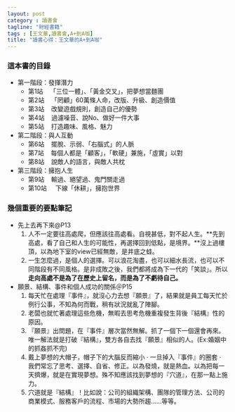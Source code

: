 ```yaml
---
layout: post
category : 讀書會 
tagline: "財經書籍"
tags : [王文華,讀書會,A+到A咖]
title: "讀書心得：王文華的A+到A咖"
---
```

### 這本書的目錄

- 第一階段：發揮潛力
	- 第1站    「三位一體」、「黃金交叉」，把夢想當麵團
	- 第2站    「罔顧」60萬條人命，改版、升級、創造價值
	- 第3站    改變遊戲規則，創造自己的優勢
	- 第4站    過濾噪音、說No、做好一件大事
	- 第5站    打造趣味、風格、魅力
- 第二階段：與人互動
	- 第6站    擺脫、示弱、「右腦式」的人脈
	- 第7站    每個人都是「顧客」，「軟硬」兼施，「虛實」以對
	- 第8站    說敵人的語言，與敵人共枕
- 第三階段：擁抱人生
	- 第9站    輸過、絕望過、鬼門關走過
	- 第10站     下線「休耕」，擁抱世界


### 幾個重要的要點筆記
- 先上去再下來@P13
	1. 人不一定要往高處爬，但應該往高處看。自視甚低，對不起人生。**先到高處，看了自己和人生的可能性，再選擇回到低點，是境界。**沒上過樓頂，以為地下室的view已經無敵，是井底之蛙。
	2. 一生怎麼過，是個人的選擇。可以浪花淘盡，也可以細水長流，也可以不同階段有不同風格。是非成敗之後，我們都將成為下一代的「笑談」。所以**走向高處不是為了在歷史上留名，而是為了不虧待自己。**
- 願景、結構、事件和個人成功的關係＠P15
	1. 每天忙在處理『事件』，就沒心力去想『願景』了，結果就是員工每天忙於例行公事，不知為何而戰，稍有狀況就亂了陣腳。  
	2. 老闆也就忙著處理這些危機，無暇去思考危機重複發生背後『結構』性的原因。
	3. 『願景』出問題，在『事件』層次當然無解。抓了一個下一個還會再來。唯一解法就是打破『結構』，雙方各自去找『願景』相似的人。(Ex:婚姻中的抓姦抓不完)  
	4. 戴上夢想的大帽子，帽子下的大腦反而縮小 · 一旦掉入『事件』的圈套 · 我們常忘了思考、選擇、自省、修正。以為發燒，就是熱血。以為把每一天擠爆，就是在實現夢想。殊不知應該找到夢想的『穴道』，在那一點上施力。
	5. 穴道就是『結構』！比如說：公司的組織架構、團隊的管理方法、公司的商業模式、服務客戶的流程、市場的大勢所趨......等等。 